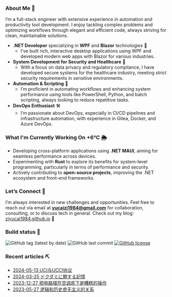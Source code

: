 <!-- 
12/4/2024 12:03:38 AM
-->
### About Me 🚩
I’m a full-stack engineer with extensive experience in automation and productivity tool development. I enjoy tackling complex problems and optimizing workflows through elegant and efficient code, always striving for clean, maintainable solutions.

- **.NET Developer** specializing in **WPF** and **Blazor** technologies 🎨
  - I’ve built rich, interactive desktop applications using WPF and developed modern web apps with Blazor for various industries.
- **System Development for Security and Healthcare** 💊
  - With a focus on data privacy and regulatory compliance, I have developed secure systems for the healthcare industry, meeting strict security requirements in sensitive environments.
- **Automation & Scripting** 🚀
  - I’m proficient in automating workflows and enhancing system performance using tools like PowerShell, Python, and batch scripting, always looking to reduce repetitive tasks.
- **DevOps Enthusiast** 🛠
  - I’m passionate about DevOps, especially in CI/CD pipelines and infrastructure automation, with experience in Gitea, Docker, and Azure DevOps.

### What I'm Currently Working On +6°C 🌦  
- Developing cross-platform applications using **.NET MAUI**, aiming for seamless performance across devices.
- Experimenting with **Rust** to explore its benefits for system-level programming, particularly in terms of performance and security.
- Actively contributing to **open-source projects**, improving the .NET ecosystem and front-end frameworks.

### Let’s Connect 🤝
I’m always interested in new challenges and opportunities. Feel free to reach out via email at **yucaizi1984@gmail.com** for collaboration, consulting, or to discuss tech in general.
Check out my blog: [ziyucai1984.github.io](https://ziyucai1984.github.io) 🐌

### Build status 🚀

![GitHub tag (latest by date)](https://img.shields.io/github/v/tag/ZiYuCai1984/ZiYuCai1984) ![GitHub last commit](https://img.shields.io/github/last-commit/ZiYuCai1984/ZiYuCai1984) [![GitHub license](https://img.shields.io/github/license/ZiYuCai1984/ZiYuCai1984)](https://github.com/ZiYuCai1984/ZiYuCai1984)

### Recent articles ⛏

- [2024-05-13 UCI与UCCI协议](https://ziyucai1984.github.io/d/21dc59c0-9209-48c9-b188-7aeae2bf54b9)
- [2024-03-25 ドクダミに関する記憶](https://ziyucai1984.github.io/d/3276ab94-dfd2-451a-a58e-df4e96011803)
- [2023-12-27 把电脑摆在空调底下是糟糕的操作](https://ziyucai1984.github.io/d/a6bb69af-cb03-4feb-b81f-9352988b62c8)
- [2023-05-27 逻辑和历史虚无主义的关系](https://ziyucai1984.github.io/d/7f73574e-1215-494b-b6da-afe1b852ddfc)
